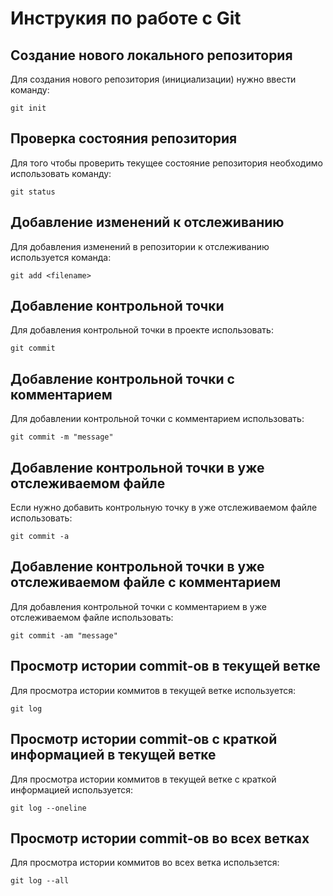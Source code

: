 # **Инструкия по работе с Git**

## Создание нового локального репозитория 

Для создания нового репозитория (инициализации) нужно ввести команду:

    git init

## Проверка состояния репозитория

Для того чтобы проверить текущее состояние репозитория необходимо использовать команду:

    git status  

## Добавление изменений к отслеживанию      

Для добавления изменений в репозитории к отслеживанию используется команда:

    git add <filename>

## Добавление контрольной точки

Для добавления контрольной точки в проекте использовать:

    git commit

## Добавление контрольной точки с комментарием

Для добавлении контрольной точки с комментарием использовать:

    git commit -m "message"

## Добавление контрольной точки в уже отслеживаемом файле

Если нужно добавить контрольную точку в уже отслеживаемом файле использовать:

    git commit -a

## Добавление контрольной точки в уже отслеживаемом файле с комментарием

Для добавления контрольной точки с комментарием в уже отслеживаемом файле использовать:

    git commit -am "message"

## Просмотр истории commit-ов в текущей ветке

Для просмотра истории коммитов в текущей ветке используется:

    git log

## Просмотр истории commit-ов с краткой информацией в текущей ветке

Для просмотра истории коммитов в текущей ветке с краткой информацией используется:

    git log --oneline

## Просмотр истории commit-ов во всех ветках


Для просмотра истории коммитов во всех ветка использется:

    git log --all








